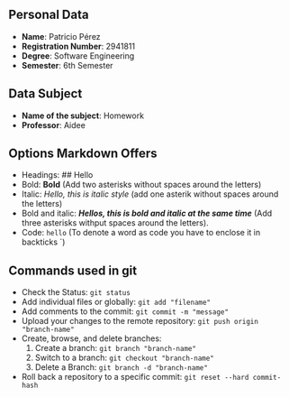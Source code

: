 ## Personal Data
- **Name**: Patricio Pérez
- **Registration Number**: 2941811
- **Degree**: Software Engineering
- **Semester**: 6th Semester

## Data Subject
- **Name of the subject**: Homework
- **Professor**: Aidee

## Options Markdown Offers
- Headings: ## Hello
- Bold: **Bold** (Add two asterisks without spaces around the letters)
- Italic: *Hello, this is italic style* (add one asterik without spaces around the letters)
- Bold and italic: ***Hellos, this is bold and italic at the same time*** (Add three asterisks withput spaces around the letters).
- Code: `hello` (To denote a word as code you have to enclose it in backticks `)

## Commands used in git
- Check the Status: `git status`
- Add individual files or globally: `git add "filename"`
- Add comments to the commit: `git commit -m "message"`
- Upload your changes to the remote repository: `git push origin "branch-name"`
- Create, browse, and delete branches: 
    1. Create a branch: `git branch "branch-name"`
    2. Switch to a branch: `git checkout "branch-name"`
    3. Delete a Branch: `git branch -d "branch-name"`
- Roll back a repository to a specific commit: `git reset --hard commit-hash`